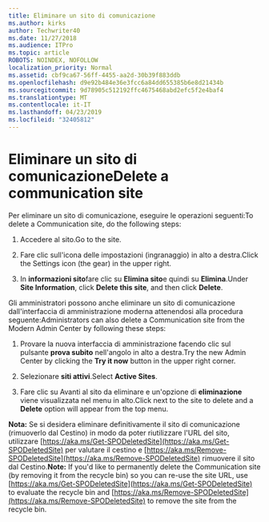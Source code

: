 ```yaml
---
title: Eliminare un sito di comunicazione
ms.author: kirks
author: Techwriter40
ms.date: 11/27/2018
ms.audience: ITPro
ms.topic: article
ROBOTS: NOINDEX, NOFOLLOW
localization_priority: Normal
ms.assetid: cbf9ca67-56ff-4455-aa2d-30b39f883ddb
ms.openlocfilehash: d9e92b484e36e3fcc6a84dd655385b6e8d21434b
ms.sourcegitcommit: 9d78905c512192ffc4675468abd2efc5f2e4baf4
ms.translationtype: MT
ms.contentlocale: it-IT
ms.lasthandoff: 04/23/2019
ms.locfileid: "32405812"
---
```

# <a name="delete-a-communication-site"></a><span data-ttu-id="c6018-102">Eliminare un sito di comunicazione</span><span class="sxs-lookup"><span data-stu-id="c6018-102">Delete a communication site</span></span>

<span data-ttu-id="c6018-103">Per eliminare un sito di comunicazione, eseguire le operazioni seguenti:</span><span class="sxs-lookup"><span data-stu-id="c6018-103">To delete a Communication site, do the following steps:</span></span> 
  
1. <span data-ttu-id="c6018-104">Accedere al sito.</span><span class="sxs-lookup"><span data-stu-id="c6018-104">Go to the site.</span></span> 
  
2. <span data-ttu-id="c6018-105">Fare clic sull'icona delle impostazioni (ingranaggio) in alto a destra.</span><span class="sxs-lookup"><span data-stu-id="c6018-105">Click the Settings icon (the gear) in the upper right.</span></span> 
  
3. <span data-ttu-id="c6018-106">In **informazioni sito**fare clic su **Elimina sito**e quindi su **Elimina**.</span><span class="sxs-lookup"><span data-stu-id="c6018-106">Under **Site Information**, click **Delete this site**, and then click **Delete**.</span></span> 
  
<span data-ttu-id="c6018-107">Gli amministratori possono anche eliminare un sito di comunicazione dall'interfaccia di amministrazione moderna attenendosi alla procedura seguente:</span><span class="sxs-lookup"><span data-stu-id="c6018-107">Administrators can also delete a Communication site from the Modern Admin Center by following these steps:</span></span> 
  
1. <span data-ttu-id="c6018-108">Provare la nuova interfaccia di amministrazione facendo clic sul pulsante **prova subito** nell'angolo in alto a destra.</span><span class="sxs-lookup"><span data-stu-id="c6018-108">Try the new Admin Center by clicking the **Try it now** button in the upper right corner.</span></span> 
  
2. <span data-ttu-id="c6018-109">Selezionare **siti attivi**.</span><span class="sxs-lookup"><span data-stu-id="c6018-109">Select **Active Sites**.</span></span> 
  
3. <span data-ttu-id="c6018-110">Fare clic su Avanti al sito da eliminare e un'opzione di **eliminazione** viene visualizzata nel menu in alto.</span><span class="sxs-lookup"><span data-stu-id="c6018-110">Click next to the site to delete and a **Delete** option will appear from the top menu.</span></span> 
  
 <span data-ttu-id="c6018-111">**Nota:** Se si desidera eliminare definitivamente il sito di comunicazione (rimuoverlo dal Cestino) in modo da poter riutilizzare l'URL del sito, utilizzare [https://aka.ms/Get-SPODeletedSite](https://aka.ms/Get-SPODeletedSite) per valutare il cestino e [https://aka.ms/Remove-SPODeletedSite](https://aka.ms/Remove-SPODeletedSite) rimuovere il sito dal Cestino.</span><span class="sxs-lookup"><span data-stu-id="c6018-111">**Note:** If you'd like to permanently delete the Communication site (by removing it from the recycle bin) so you can re-use the site URL, use [https://aka.ms/Get-SPODeletedSite](https://aka.ms/Get-SPODeletedSite) to evaluate the recycle bin and [https://aka.ms/Remove-SPODeletedSite](https://aka.ms/Remove-SPODeletedSite) to remove the site from the recycle bin.</span></span> 
  

